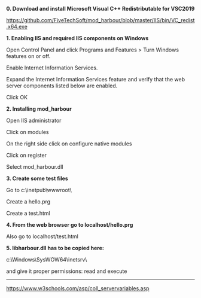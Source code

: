 **0. Download and install Microsoft Visual C++ Redistributable for VSC2019**

https://github.com/FiveTechSoft/mod_harbour/blob/master/IIS/bin/VC_redist.x64.exe

**1. Enabling IIS and required IIS components on Windows**

Open Control Panel and click Programs and Features > Turn Windows features on or off.

Enable Internet Information Services.

Expand the Internet Information Services feature and verify that the web server components listed below are enabled.

Click OK

**2. Installing mod_harbour**

Open IIS administrator

Click on modules

On the right side click on configure native modules

Click on register

Select mod_harbour.dll

**3. Create some test files**

Go to c:\inetpub\wwwroot\ 

Create a hello.prg

Create a test.html

**4. From the web browser go to localhost/hello.prg**

Also go to localhost/test.html

**5. libharbour.dll has to be copied here:**

c:\Windows\SysWOW64\inetsrv\

and give it proper permissions: read and execute 

***

https://www.w3schools.com/asp/coll_servervariables.asp
